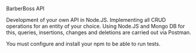 BarberBoss API

Development of your own API in Node.JS. Implementing all CRUD operations for an entity of your choice. 
Using Node.JS and Mongo DB for this, queries, insertions, changes and deletions are carried out via Postman.

You must configure and install your npm to be able to run tests.
